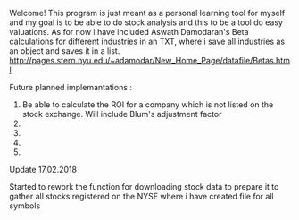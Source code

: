 Welcome! This program is just meant as a personal learning tool for myself and my goal is to be able to do stock analysis and this to be a tool do easy valuations. As for now i have included Aswath Damodaran's Beta calculations for different industries in an TXT, where i save all industries as an object and saves it in a list. http://pages.stern.nyu.edu/~adamodar/New_Home_Page/datafile/Betas.html

Future planned implemantations :

1. Be able to calculate the ROI for a company which is not listed on the stock exchange. Will include Blum's adjustment factor
2.
3.
4.
5.


Update 17.02.2018

Started to rework the function for downloading stock data to prepare it to gather all stocks registered on the NYSE where i have created  file for all symbols